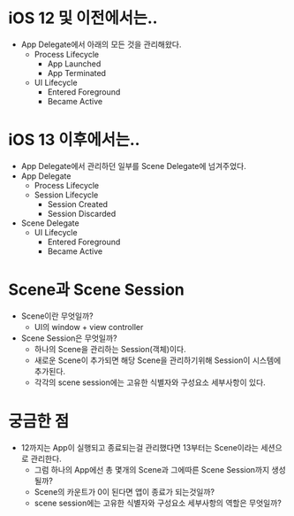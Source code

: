 # iOS 12 및 이전에서는..

- App Delegate에서 아래의 모든 것을 관리해왔다.
    - Process Lifecycle
        - App Launched
        - App Terminated
    - UI Lifecycle
        - Entered Foreground
        - Became Active

# iOS 13 이후에서는..

- App Delegate에서 관리하던 일부를 Scene Delegate에 넘겨주었다.
- App Delegate
    - Process Lifecycle
    - Session Lifecycle
        - Session Created
        - Session Discarded
- Scene Delegate
    - UI Lifecycle
        - Entered Foreground
        - Became Active

# Scene과 Scene Session

- Scene이란 무엇일까?
    - UI의 window + view controller
- Scene Session은 무엇일까?
    - 하나의 Scene을 관리하는 Session(객체)이다.
    - 새로운 Scene이 추가되면 해당 Scene을 관리하기위해 Session이 시스템에 추가된다.
    - 각각의 scene session에는 고유한 식별자와 구성요소 세부사항이 있다.

# 궁금한 점

- 12까지는 App이 실행되고 종료되는걸 관리했다면 13부터는 Scene이라는 세션으로 관리한다.
    - 그럼 하나의 App에선 총 몇개의 Scene과 그에따른 Scene Session까지 생성될까?
    - Scene의 카운트가 0이 된다면 앱이 종료가 되는것일까?
    - scene session에는 고유한 식별자와 구성요소 세부사항의 역할은 무엇일까?
